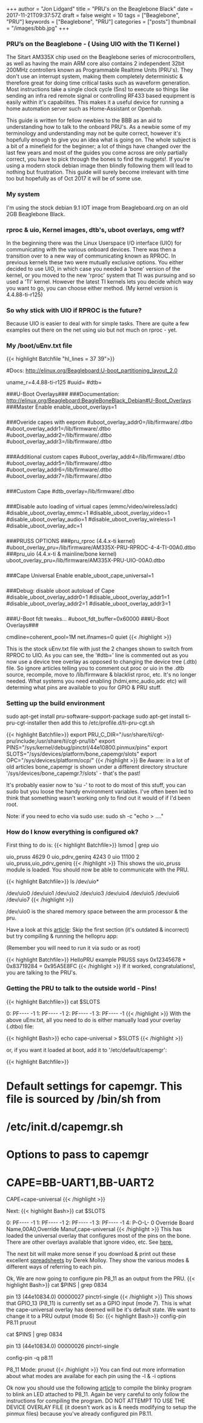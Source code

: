 +++
author = "Jon Lidgard"
title = "PRU's on the Beaglebone Black"
date = 2017-11-21T09:37:57Z
draft = false
weight = 10
tags = ["Beaglebone", "PRU"]
keywords = ["Beaglebone", "PRU"]
categories = ["posts"]
thumbnail = "/images/bbb.jpg"
+++

### PRU’s on the Beaglebone - ( Using UIO with the TI Kernel )

The Sitart AM335X chip used on the Beaglebone series of microcontrollers, as well as having the main ARM core also
contains 2 independent 32bit 200MHz controllers known as Programmable Realtime Units (PRU's). They don't use an
interrupt system, making them completely deterministic & therefore great for doing time critical tasks such as
waveform generation. Most instructions take a single clock cycle (5ns) to execute so things like sending an
infra red remote signal or controlling RF433 based equipment is easily within it's capabilites. This makes it a
useful device for running a home automation server such as Home-Assistant or Openhab.

This guide is written for fellow newbies to the BBB as an aid to understanding how to talk to the onboard PRU's. As a newbie some of my terminology and understanding may not be quite correct, however it's hopefully enough to give you an idea what is going on. The whole subject is a bit of a minefield for the beginner; a lot of things have changed over the last few years and most of the guides you come across are only partially correct, you have to pick through the bones to find the nuggets!. If you're using a modern stock debian image then blindly following them will lead to nothing but frustration. This guide will surely become irrelevant with time too but hopefully as of Oct 2017 it will be of some use.

### My system
I'm using the stock debian 9.1 IOT image from Beagleboard.org on an old 2GB Beaglebone Black.

### rproc & uio, Kernel images, dtb's, uboot overlays, omg wtf?

In the beginning there was the Linux Userspace I/O interface (UIO) for communicating with the various onboard devices. There was then a transition over to a new way of communicating known as RPROC. In previous kernels these two were mutually exclusive options. You either decided to use UIO, in which case you needed a 'bone' version of the kernel, or you moved to the new 'rproc' system that TI was pursuing and so used a 'TI' kernel. However the latest TI kernels lets you decide which way you want to go, you can choose either method. (My kernel version is 4.4.88-ti-r125)

### So why stick with UIO if RPROC is the future?
Because UIO is easier to deal with for simple tasks. There are quite a few examples out there on the net using uio but not much on rproc - yet.

### My /boot/uEnv.txt file
{{< highlight Batchfile "hl_lines = 37 39">}}

#Docs: http://elinux.org/Beagleboard:U-boot_partitioning_layout_2.0

uname_r=4.4.88-ti-r125
#uuid=
#dtb=


###U-Boot Overlays###
###Documentation: http://elinux.org/Beagleboard:BeagleBoneBlack_Debian#U-Boot_Overlays
###Master Enable
enable_uboot_overlays=1
###
###Overide capes with eeprom
#uboot_overlay_addr0=/lib/firmware/<file0>.dtbo
#uboot_overlay_addr1=/lib/firmware/<file1>.dtbo
#uboot_overlay_addr2=/lib/firmware/<file2>.dtbo
#uboot_overlay_addr3=/lib/firmware/<file3>.dtbo
###
###Additional custom capes
#uboot_overlay_addr4=/lib/firmware/<file4>.dtbo
#uboot_overlay_addr5=/lib/firmware/<file5>.dtbo
#uboot_overlay_addr6=/lib/firmware/<file6>.dtbo
#uboot_overlay_addr7=/lib/firmware/<file7>.dtbo
###
###Custom Cape
#dtb_overlay=/lib/firmware/<file8>.dtbo
###
###Disable auto loading of virtual capes (emmc/video/wireless/adc)
#disable_uboot_overlay_emmc=1
#disable_uboot_overlay_video=1
#disable_uboot_overlay_audio=1
#disable_uboot_overlay_wireless=1
#disable_uboot_overlay_adc=1
###
###PRUSS OPTIONS
###pru_rproc (4.4.x-ti kernel)
#uboot_overlay_pru=/lib/firmware/AM335X-PRU-RPROC-4-4-TI-00A0.dtbo
###pru_uio (4.4.x-ti & mainline/bone kernel)
uboot_overlay_pru=/lib/firmware/AM335X-PRU-UIO-00A0.dtbo
###
###Cape Universal Enable
enable_uboot_cape_universal=1
###
###Debug: disable uboot autoload of Cape
#disable_uboot_overlay_addr0=1
#disable_uboot_overlay_addr1=1
#disable_uboot_overlay_addr2=1
#disable_uboot_overlay_addr3=1
###
###U-Boot fdt tweaks...
#uboot_fdt_buffer=0x60000
###U-Boot Overlays###

cmdline=coherent_pool=1M net.ifnames=0 quiet
{{< /highlight >}}

This is the stock uEnv.txt file with just the 2 changes shown to switch from RPROC to UIO.
As you can see, the '#dtb=' line is commented out as you now use a device tree overlay as opposed to changing the device tree (.dtb) file.
So ignore articles telling you to comment out proc or uio in the .dtb source, recompile, move to /lib/firmware & blacklist rproc,  etc. It's no longer needed.
What systems you need enabling (hdmi,emc,audio,adc etc) will determing what pins are available to you for GPIO & PRU stuff.


### Setting up the build environment
sudo apt-get install pru-software-support-package
sudo apt-get install ti-pru-cgt-installer
then add this to /etc/profile.d/ti-pru-cgt.sh

{{< highlight Batchfile>}}
export PRU_C_DIR="/usr/share/ti/cgt-pru/include;/usr/share/ti/cgt-pru/lib"
export PINS="/sys/kernel/debug/pinctrl/44e10800.pinmux/pins"
export SLOTS="/sys/devices/platform/bone_capemgr/slots"
export OPC="/sys/devices/platform/ocp/"
{{< /highlight >}}
Be Aware: in a lot of old articles bone_capemgr is shown under a different directory structure '/sys/devices/bone_capemgr.?/slots' - that's the past!

It's probably easier now to 'su -' to root to do most of this stuff, you can sudo but you loose the handy environment variables. I've often been led to think that something wasn't working only to find out it would of if I'd been root.

Note: if you need to echo via sudo use: sudo sh -c "echo > ...."

### How do I know everything is configured ok?

First thing to do is:
{{< highlight Batchfile>}}
lsmod | grep uio

uio_pruss               4629  0
uio_pdrv_genirq         4243  0
uio                    11100  2 uio_pruss,uio_pdrv_genirq
{{< /highlight >}}
This shows the uio_pruss module is loaded. You should now be able to communicate with the PRU.

{{< highlight Batchfile>}}
ls /dev/uio*

/dev/uio0  /dev/uio1  /dev/uio2  /dev/uio3  /dev/uio4  /dev/uio5  /dev/uio6  /dev/uio7
{{< /highlight >}}

/dev/uio0 is the shared memory space between the arm processor & the pru.

Have a look at this [article](https://www.cs.sfu.ca/CourseCentral/433/bfraser/other/2014-student-howtos/pru-guide.pdf): Skip the first section (it's outdated & incorrect) but try compiling & running the hellopru app:

(Remember you will need to run it via sudo or as root)

{{< highlight Batchfile>}}
HelloPRU example
PRUSS says 0x12345678 + 0x83719284 = 0x95A5E8FC
{{< /highlight >}}
If it worked, congratulations!, you are talking to the PRU's.

### Getting the PRU to talk to the outside world - Pins!

{{< highlight Batchfile>}}
cat $SLOTS

0: PF----  -1
1: PF----  -1
2: PF----  -1
3: PF----  -1
{{< /highlight >}}
With the above uEnv.txt, all you need to do is either manually load your overlay (.dtbo) file:

{{< highlight Bash>}}
echo cape-universal > $SLOTS
{{< /highlight >}}

or, if you want it loaded at boot, add it to '/etc/default/capemgr':

{{< highlight Batchfile>}}
# Default settings for capemgr. This file is sourced by /bin/sh from
# /etc/init.d/capemgr.sh

# Options to pass to capemgr
# CAPE=BB-UART1,BB-UART2
CAPE=cape-universal
{{< /highlight >}}

Next:
{{< highlight Bash>}}
cat $SLOTS

 0: PF----  -1
 1: PF----  -1
 2: PF----  -1
 3: PF----  -1
 4: P-O-L-   0 Override Board Name,00A0,Override Manuf,cape-universal
{{< /highlight >}}
 This has loaded the universal overlay that configures most of the pins on the bone. There are other overlays available that ignore video, etc. See [here.](https://github.com/cdsteinkuehler/beaglebone-universal-io)

The next bit will make more sense if you download & print out these excellent [spreadsheets](https://github.com/derekmolloy/boneDeviceTree/tree/master/docs) by Derek Molloy. They show the various modes & different ways of referring to each pin.

 Ok, We are now going to configure pin P8_11 as an output from the PRU.
{{< highlight Bash>}}
cat $PINS | grep 0834

 pin 13 (44e10834.0) 00000027 pinctrl-single
{{< /highlight >}}
 This shows that GPIO_13 (P8_11) is currently set as a GPIO input (mode 7). This is what the cape-universal overlay has deemed will be it's default state. We want to change it to a PRU output (mode 6) So:
{{< highlight Bash>}}
config-pin P8.11 pruout

cat $PINS | grep 0834

 pin 13 (44e10834.0) 00000026 pinctrl-single


config-pin -q p8.11

P8_11 Mode: pruout
{{< /highlight >}}
You can find out more information about what modes are availabe for each pin using the -l & -i options

Ok now you should use the following [article](http://www.righto.com/2016/08/pru-tips-understanding-beaglebones.html) to compile the blinky program to blink an LED attached to P8_11.
Again be very careful to only follow the instructions for compiling the program. DO NOT ATTEMPT TO USE THE DEVICE OVERLAY FILE (it doesn't work as is & needs modifying to setup the pinmux files) because you've already configured pin P8.11.
